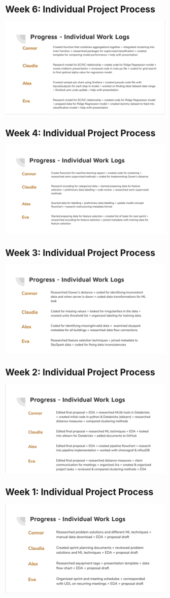 # Week 6: Individual Project Process
![](individual_logs_week6.png)

# Week 4: Individual Project Process
![](individual_logs_week4.png)

# Week 3: Individual Project Process
![](individual_logs_week3.png)

# Week 2: Individual Project Process
![](individual_logs_week2.png)

# Week 1: Individual Project Process
![](individual_logs_week1.png)
